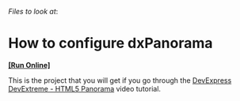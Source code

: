 <!-- default file list -->
*Files to look at*:

<!-- default file list end -->
# How to configure dxPanorama
<!-- run online -->
**[[Run Online]](https://codecentral.devexpress.com/t135047)**
<!-- run online end -->


This is the project that you will get if you go through the <a href="http://www.youtube.com/watch?v=zVDFC0BuGG0&list=PL8h4jt35t1wjGvgflbHEH_e3b23AA30-z&index=19">DevExpress DevExtreme - HTML5 Panorama</a> video tutorial.

<br/>


